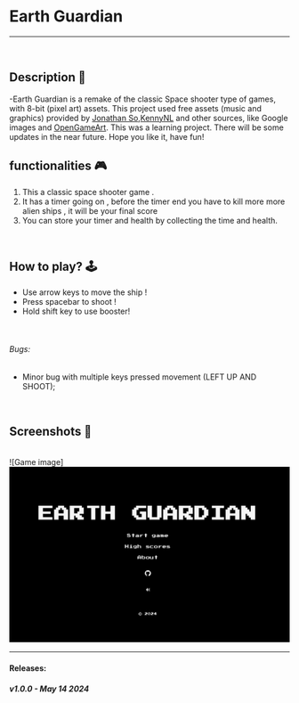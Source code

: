 # Earth Guardian


-------------------

<br>

## **Description 📃**
-Earth Guardian is a remake of the classic Space shooter type of games, with 8-bit (pixel art) assets. This project used free assets (music and graphics) provided by [Jonathan So](https://jonathan-so.itch.io/),[KennyNL](https://kenney.nl/) and other sources, like Google images and [OpenGameArt](https://opengameart.org). This was a learning project. There will be some updates in the near future. Hope you like it, have fun!


## **functionalities 🎮**
1. This a classic space shooter game .
2. It has a timer going on , before the timer end you have to kill more more alien ships , it will be your final score
3. You can store your timer and health by collecting the time and health.

<br>

## **How to play? 🕹️**

- Use arrow keys to move the ship !
- Press spacebar to shoot !
- Hold shift key to use booster!
 
<br>

###### Bugs:
* Minor bug with multiple keys pressed movement (LEFT UP AND SHOOT);

<br>

## **Screenshots 📸**

<br>
![Game image] <img src="../../assets/images/Earth_Guardian.png">

<br>

----------
#### Releases:
##### v1.0.0 - May 14 2024
